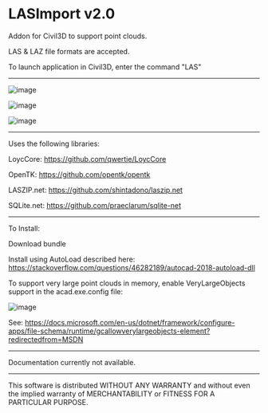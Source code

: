 # LASImport v2.0
Addon for Civil3D to support point clouds.

LAS & LAZ file formats are accepted.

To launch application in Civil3D, enter the command "LAS"

-----------------------

![image](https://user-images.githubusercontent.com/97759630/162006863-2498db21-96b2-4395-aaf3-ca7ca337d8d6.png)

![image](https://user-images.githubusercontent.com/97759630/162006907-a316d148-527e-45c7-aec8-0c144811540b.png)

![image](https://user-images.githubusercontent.com/97759630/162006944-11a50789-d99e-4578-9a6c-2827d9b6f68e.png)

-----------------------

Uses the following libraries:

  LoycCore: https://github.com/qwertie/LoycCore
  
  OpenTK: https://github.com/opentk/opentk
  
  LASZIP.net: https://github.com/shintadono/laszip.net
  
  SQLite.net: https://github.com/praeclarum/sqlite-net
  
 --------------------

To Install:

Download bundle

Install using AutoLoad described here: https://stackoverflow.com/questions/46282189/autocad-2018-autoload-dll

To support very large point clouds in memory, enable VeryLargeObjects support in the acad.exe.config file:

![image](https://user-images.githubusercontent.com/97759630/162004361-5e405aaf-3a76-4783-952e-27ec3106ce08.png)

See: https://docs.microsoft.com/en-us/dotnet/framework/configure-apps/file-schema/runtime/gcallowverylargeobjects-element?redirectedfrom=MSDN

--------------------

Documentation currently not available.

--------------------

This software is distributed WITHOUT ANY WARRANTY and without even the implied warranty of MERCHANTABILITY or FITNESS FOR A PARTICULAR PURPOSE.
